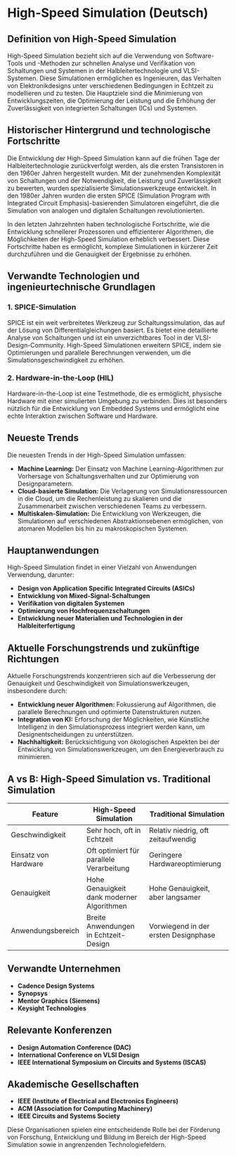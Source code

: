 # High-Speed Simulation (Deutsch)

## Definition von High-Speed Simulation

High-Speed Simulation bezieht sich auf die Verwendung von Software-Tools und -Methoden zur schnellen Analyse und Verifikation von Schaltungen und Systemen in der Halbleitertechnologie und VLSI-Systemen. Diese Simulationen ermöglichen es Ingenieuren, das Verhalten von Elektronikdesigns unter verschiedenen Bedingungen in Echtzeit zu modellieren und zu testen. Die Hauptziele sind die Minimierung von Entwicklungszeiten, die Optimierung der Leistung und die Erhöhung der Zuverlässigkeit von integrierten Schaltungen (ICs) und Systemen.

## Historischer Hintergrund und technologische Fortschritte

Die Entwicklung der High-Speed Simulation kann auf die frühen Tage der Halbleitertechnologie zurückverfolgt werden, als die ersten Transistoren in den 1960er Jahren hergestellt wurden. Mit der zunehmenden Komplexität von Schaltungen und der Notwendigkeit, die Leistung und Zuverlässigkeit zu bewerten, wurden spezialisierte Simulationswerkzeuge entwickelt. In den 1980er Jahren wurden die ersten SPICE (Simulation Program with Integrated Circuit Emphasis)-basierenden Simulatoren eingeführt, die die Simulation von analogen und digitalen Schaltungen revolutionierten.

In den letzten Jahrzehnten haben technologische Fortschritte, wie die Entwicklung schnellerer Prozessoren und effizienterer Algorithmen, die Möglichkeiten der High-Speed Simulation erheblich verbessert. Diese Fortschritte haben es ermöglicht, komplexe Simulationen in kürzerer Zeit durchzuführen und die Genauigkeit der Ergebnisse zu erhöhen.

## Verwandte Technologien und ingenieurtechnische Grundlagen

### 1. SPICE-Simulation

SPICE ist ein weit verbreitetes Werkzeug zur Schaltungssimulation, das auf der Lösung von Differentialgleichungen basiert. Es bietet eine detaillierte Analyse von Schaltungen und ist ein unverzichtbares Tool in der VLSI-Design-Community. High-Speed Simulationen erweitern SPICE, indem sie Optimierungen und parallele Berechnungen verwenden, um die Simulationsgeschwindigkeit zu erhöhen.

### 2. Hardware-in-the-Loop (HIL)

Hardware-in-the-Loop ist eine Testmethode, die es ermöglicht, physische Hardware mit einer simulierten Umgebung zu verbinden. Dies ist besonders nützlich für die Entwicklung von Embedded Systems und ermöglicht eine echte Interaktion zwischen Software und Hardware.

## Neueste Trends

Die neuesten Trends in der High-Speed Simulation umfassen:

- **Machine Learning:** Der Einsatz von Machine Learning-Algorithmen zur Vorhersage von Schaltungsverhalten und zur Optimierung von Designparametern.
- **Cloud-basierte Simulation:** Die Verlagerung von Simulationsressourcen in die Cloud, um die Rechenleistung zu skalieren und die Zusammenarbeit zwischen verschiedenen Teams zu verbessern.
- **Multiskalen-Simulation:** Die Entwicklung von Werkzeugen, die Simulationen auf verschiedenen Abstraktionsebenen ermöglichen, von atomaren Modellen bis hin zu makroskopischen Systemen.

## Hauptanwendungen

High-Speed Simulation findet in einer Vielzahl von Anwendungen Verwendung, darunter:

- **Design von Application Specific Integrated Circuits (ASICs)**
- **Entwicklung von Mixed-Signal-Schaltungen**
- **Verifikation von digitalen Systemen**
- **Optimierung von Hochfrequenzschaltungen**
- **Entwicklung neuer Materialien und Technologien in der Halbleiterfertigung**

## Aktuelle Forschungstrends und zukünftige Richtungen

Aktuelle Forschungstrends konzentrieren sich auf die Verbesserung der Genauigkeit und Geschwindigkeit von Simulationswerkzeugen, insbesondere durch:

- **Entwicklung neuer Algorithmen:** Fokussierung auf Algorithmen, die parallele Berechnungen und optimierte Datenstrukturen nutzen.
- **Integration von KI:** Erforschung der Möglichkeiten, wie Künstliche Intelligenz in den Simulationsprozess integriert werden kann, um Designentscheidungen zu unterstützen.
- **Nachhaltigkeit:** Berücksichtigung von ökologischen Aspekten bei der Entwicklung von Simulationswerkzeugen, um den Energieverbrauch zu minimieren.

## A vs B: High-Speed Simulation vs. Traditional Simulation

| Feature                   | High-Speed Simulation                            | Traditional Simulation                |
|---------------------------|-------------------------------------------------|---------------------------------------|
| Geschwindigkeit           | Sehr hoch, oft in Echtzeit                      | Relativ niedrig, oft zeitaufwendig   |
| Einsatz von Hardware      | Oft optimiert für parallele Verarbeitung        | Geringere Hardwareoptimierung         |
| Genauigkeit               | Hohe Genauigkeit dank moderner Algorithmen      | Hohe Genauigkeit, aber langsamer      |
| Anwendungsbereich         | Breite Anwendungen in Echtzeit-Design           | Vorwiegend in der ersten Designphase  |

## Verwandte Unternehmen

- **Cadence Design Systems**
- **Synopsys**
- **Mentor Graphics (Siemens)**
- **Keysight Technologies**

## Relevante Konferenzen

- **Design Automation Conference (DAC)**
- **International Conference on VLSI Design**
- **IEEE International Symposium on Circuits and Systems (ISCAS)**

## Akademische Gesellschaften

- **IEEE (Institute of Electrical and Electronics Engineers)**
- **ACM (Association for Computing Machinery)**
- **IEEE Circuits and Systems Society**

Diese Organisationen spielen eine entscheidende Rolle bei der Förderung von Forschung, Entwicklung und Bildung im Bereich der High-Speed Simulation sowie in angrenzenden Technologiefeldern.